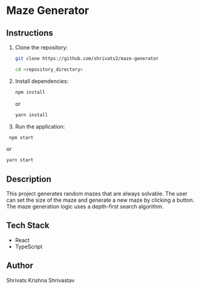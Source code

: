 # Maze Generator

## Instructions

1. Clone the repository:

   ```sh
   git clone https://github.com/shrivats2/maze-generator
   ```
   ```sh
   cd <repository_directory>
   ```

2. Install dependencies:

   ```sh
   npm install
   ```
   or
   ```sh
   yarn install
   ```

3. Run the application:
  ```sh
   npm start
   ```
   or
   ```sh
   yarn start
   ```

## Description

This project generates random mazes that are always solvable. The user can set the size of the maze and generate a new maze by clicking a button. The maze generation logic uses a depth-first search algorithm.

## Tech Stack

- React
- TypeScript

## Author

Shrivats Krishna Shrivastav
